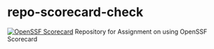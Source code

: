 # repo-scorecard-check
[![OpenSSF Scorecard](htt‌ps://api.securityscorecards.dev/projects/github.com/samson-silver/repo-scorecard-check/badge)](htt‌ps://securityscorecards.dev/viewer/?uri=github.com/samson-silver/repo-scorecard-check)
Repository for Assignment on using OpenSSF Scorecard
